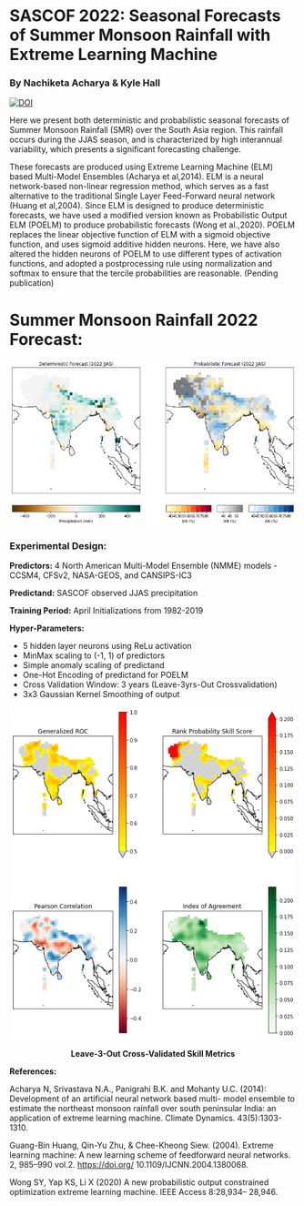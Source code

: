 # SASCOF 2022: Seasonal Forecasts of Summer Monsoon Rainfall with Extreme Learning Machine 
### By Nachiketa Acharya & Kyle Hall
[![DOI](https://zenodo.org/badge/482081356.svg)](https://zenodo.org/badge/latestdoi/482081356)

Here we present both deterministic and probabilistic seasonal forecasts of Summer Monsoon Rainfall (SMR) over the South Asia region. This rainfall occurs during the JJAS season, and is characterized by high interannual variability, which presents a significant forecasting challenge. 

These forecasts are produced using Extreme Learning Machine (ELM) based Multi-Model Ensembles (Acharya et al,2014). ELM is a neural network-based non-linear regression method, which serves as a fast alternative to the traditional Single Layer Feed-Forward neural network (Huang et al,2004). Since ELM is designed to produce deterministic forecasts, we have used a modified version known as Probabilistic Output ELM (POELM) to produce probabilistic forecasts (Wong et al.,2020). POELM replaces the linear objective function of ELM with a sigmoid objective function, and uses sigmoid additive hidden neurons. Here, we have also altered the hidden neurons of POELM to use different types of activation functions, and adopted a postprocessing rule using normalization and softmax to ensure that the tercile probabilities are reasonable. (Pending publication) 

# Summer Monsoon Rainfall 2022 Forecast: 

<div align='center'>
 <img src="https://github.com/kjhall01/SASCOF22/blob/master/2022forecast.png?raw=true" alt="fcst"/>
</div>


### Experimental Design: 

**Predictors:** 4 North American Multi-Model Ensemble (NMME) models - CCSM4, CFSv2, NASA-GEOS, and CANSIPS-IC3    

**Predictand:** SASCOF observed JJAS precipitation

**Training Period:** April Initializations from 1982-2019 

**Hyper-Parameters:** 
 - 5 hidden layer neurons using ReLu activation
 - MinMax scaling to (-1, 1) of predictors 
 - Simple anomaly scaling of predictand
 - One-Hot Encoding of predictand for POELM 
 - Cross Validation Window: 3 years (Leave-3yrs-Out Crossvalidation)
 - 3x3 Gaussian Kernel Smoothing of output

<div align='center'>
 <img src="https://github.com/kjhall01/SASCOF22/blob/master/skillmetrics.png?raw=true" alt="skill"/>
</div>
<p align='center'>
  <b>Leave-3-Out Cross-Validated Skill Metrics</b>
</p>

**References:**

Acharya N, Srivastava N.A., Panigrahi B.K. and Mohanty U.C. (2014): Development of an artificial neural network based multi- model ensemble to estimate the northeast monsoon rainfall over south peninsular India: an application of extreme learning machine. Climate Dynamics. 43(5):1303-1310.

Guang-Bin Huang, Qin-Yu Zhu, & Chee-Kheong Siew. (2004). Extreme learning machine: A new learning scheme of feedforward neural networks. 2, 985–990 vol.2. https://doi.org/ 10.1109/IJCNN.2004.1380068.

Wong SY, Yap KS, Li X (2020) A new probabilistic output constrained optimization extreme learning machine. IEEE Access 8:28,934– 28,946.

